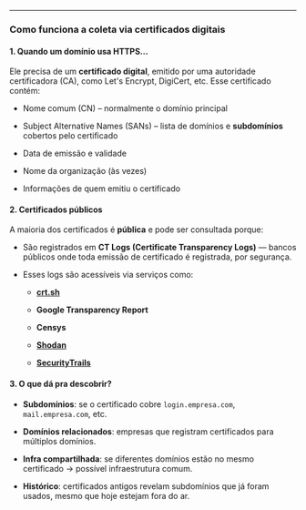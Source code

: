 
---
### Como funciona a coleta via certificados digitais

#### 1. Quando um domínio usa HTTPS...

Ele precisa de um **certificado digital**, emitido por uma autoridade certificadora (CA), como Let's Encrypt, DigiCert, etc. Esse certificado contém:

- Nome comum (CN) – normalmente o domínio principal

- Subject Alternative Names (SANs) – lista de domínios e **subdomínios** cobertos pelo certificado

- Data de emissão e validade

- Nome da organização (às vezes)

- Informações de quem emitiu o certificado

####  2. Certificados públicos

A maioria dos certificados é **pública** e pode ser consultada porque:

- São registrados em **CT Logs (Certificate Transparency Logs)** — bancos públicos onde toda emissão de certificado é registrada, por segurança.

- Esses logs são acessíveis via serviços como:

    - [**crt.sh**](https://crt.sh)
    
    - **Google Transparency Report**
    
    - **Censys**
    
    - [**Shodan**](https://www.shodan.io)
    
    - [**SecurityTrails**](https://securitytrails.com)
    

####  3. O que dá pra descobrir?

- **Subdomínios**: se o certificado cobre `login.empresa.com`, `mail.empresa.com`, etc.

- **Domínios relacionados**: empresas que registram certificados para múltiplos domínios.

- **Infra compartilhada**: se diferentes domínios estão no mesmo certificado → possível infraestrutura comum.

- **Histórico**: certificados antigos revelam subdomínios que já foram usados, mesmo que hoje estejam fora do ar.
